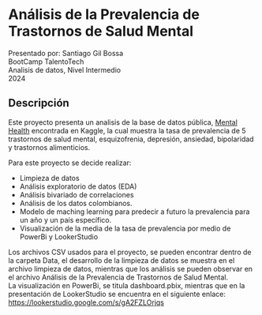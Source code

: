 # Análisis de la Prevalencia de Trastornos de Salud Mental
Presentado por: Santiago Gil Bossa  
BootCamp TalentoTech  
Analisis de datos, Nivel Intermedio  
2024  

## Descripción
Este proyecto presenta un analisis de la base de datos pública, [Mental Health](https://www.kaggle.com/datasets/imtkaggleteam/mental-health/) encontrada en Kaggle, la cual muestra la tasa de prevalencia de 5 trastornos de salud mental, esquizofrenia, depresión, ansiedad, bipolaridad y trastornos alimenticios.  

Para este proyecto se decide realizar:
- Limpieza de datos
- Análisis exploratorio de datos (EDA)
- Análisis bivariado de correlaciones
- Análisis de los datos colombianos.
- Modelo de maching learning para predecir a futuro la prevalencia para un año y un país específico.
- Visualización de la media de la tasa de prevalencia por medio de PowerBi y LookerStudio

Los archivos CSV usados para el proyecto, se pueden encontrar dentro de la carpeta Data, el desarrollo de la limpieza de datos se muestra en el archivo limpieza de datos, mientras que los análisis se pueden observar en el archivo Análisis de la Prevalencia de Trastornos de Salud Mental.  
La visualización en PowerBi, se titula dashboard.pbix, mientras que en la presentación de LookerStudio se encuentra en el siguiente enlace: https://lookerstudio.google.com/s/gA2FZLOrjqs
